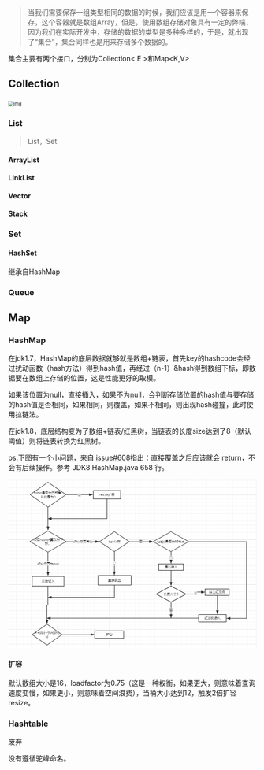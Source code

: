 > 当我们需要保存一组类型相同的数据的时候，我们应该是用一个容器来保存，这个容器就是数组Array，但是，使用数组存储对象具有一定的弊端，因为我们在实际开发中，存储的数据的类型是多种多样的，于是，就出现了“集合”，集合同样也是用来存储多个数据的。

集合主要有两个接口，分别为Collection< E >和Map<K,V>



## Collection



<img src="https://guide-blog-images.oss-cn-shenzhen.aliyuncs.com/source-code/dubbo/java-collection-hierarchy.png" alt="img" style="zoom:67%;" />

### List

> List，Set

#### ArrayList

#### LinkList

#### Vector

#### Stack



### Set

#### HashSet

继承自HashMap

### Queue

## Map

### HashMap



在jdk1.7，HashMap的底层数据就够就是数组+链表，首先key的hashcode会经过扰动函数（hash方法）得到hash值，再经过（n-1）&hash得到数组下标，即数据要在数组上存储的位置，这是性能更好的取模。

如果该位置为null，直接插入，如果不为null，会判断存储位置的hash值与要存储的hash值是否相同，如果相同，则覆盖，如果不相同，则出现hash碰撞，此时使用拉链法。

在jdk1.8，底层结构变为了数组+链表/红黑树，当链表的长度size达到了8（默认阈值）则将链表转换为红黑树。

ps:下图有一个小问题，来自 [issue#608](https://github.com/Snailclimb/JavaGuide/issues/608)指出：直接覆盖之后应该就会 return，不会有后续操作。参考 JDK8 HashMap.java 658 行。

![put方法](图片/put方法.png)

#### 扩容

默认数组大小是16，loadfactor为0.75（这是一种权衡，如果更大，则意味着查询速度变慢，如果更小，则意味着空间浪费），当桶大小达到12，触发2倍扩容resize。

### Hashtable

废弃

没有遵循驼峰命名。

